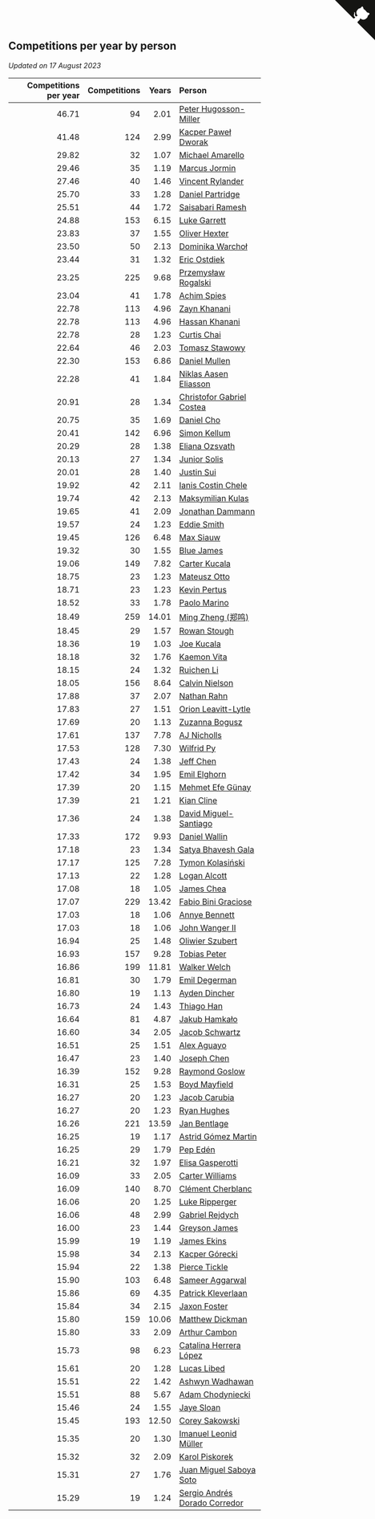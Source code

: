 ## Competitions per year by person

*Updated on 17 August 2023*

| Competitions per year | Competitions | Years | Person |
| ---: | ---: | ---: | :--- |
| 46.71 | 94 | 2.01 | [Peter Hugosson-Miller](https://www.worldcubeassociation.org/persons/2021HUGO01) |
| 41.48 | 124 | 2.99 | [Kacper Paweł Dworak](https://www.worldcubeassociation.org/persons/2020DWOR01) |
| 29.82 | 32 | 1.07 | [Michael Amarello](https://www.worldcubeassociation.org/persons/2022AMAR09) |
| 29.46 | 35 | 1.19 | [Marcus Jormin](https://www.worldcubeassociation.org/persons/2022JORM01) |
| 27.46 | 40 | 1.46 | [Vincent Rylander](https://www.worldcubeassociation.org/persons/2022RYLA01) |
| 25.70 | 33 | 1.28 | [Daniel Partridge](https://www.worldcubeassociation.org/persons/2022PART02) |
| 25.51 | 44 | 1.72 | [Saisabari Ramesh](https://www.worldcubeassociation.org/persons/2021RAME01) |
| 24.88 | 153 | 6.15 | [Luke Garrett](https://www.worldcubeassociation.org/persons/2017GARR05) |
| 23.83 | 37 | 1.55 | [Oliver Hexter](https://www.worldcubeassociation.org/persons/2022HEXT01) |
| 23.50 | 50 | 2.13 | [Dominika Warchoł](https://www.worldcubeassociation.org/persons/2021WARC01) |
| 23.44 | 31 | 1.32 | [Eric Ostdiek](https://www.worldcubeassociation.org/persons/2022OSTD01) |
| 23.25 | 225 | 9.68 | [Przemysław Rogalski](https://www.worldcubeassociation.org/persons/2013ROGA02) |
| 23.04 | 41 | 1.78 | [Achim Spies](https://www.worldcubeassociation.org/persons/2021SPIE01) |
| 22.78 | 113 | 4.96 | [Zayn Khanani](https://www.worldcubeassociation.org/persons/2018KHAN28) |
| 22.78 | 113 | 4.96 | [Hassan Khanani](https://www.worldcubeassociation.org/persons/2018KHAN26) |
| 22.78 | 28 | 1.23 | [Curtis Chai](https://www.worldcubeassociation.org/persons/2022CHAI02) |
| 22.64 | 46 | 2.03 | [Tomasz Stawowy](https://www.worldcubeassociation.org/persons/2021STAW01) |
| 22.30 | 153 | 6.86 | [Daniel Mullen](https://www.worldcubeassociation.org/persons/2016MULL04) |
| 22.28 | 41 | 1.84 | [Niklas Aasen Eliasson](https://www.worldcubeassociation.org/persons/2021ELIA01) |
| 20.91 | 28 | 1.34 | [Christofor Gabriel Costea](https://www.worldcubeassociation.org/persons/2022COST03) |
| 20.75 | 35 | 1.69 | [Daniel Cho](https://www.worldcubeassociation.org/persons/2021CHOD01) |
| 20.41 | 142 | 6.96 | [Simon Kellum](https://www.worldcubeassociation.org/persons/2016KELL12) |
| 20.29 | 28 | 1.38 | [Eliana Ozsvath](https://www.worldcubeassociation.org/persons/2022OZSV01) |
| 20.13 | 27 | 1.34 | [Junior Solis](https://www.worldcubeassociation.org/persons/2022SOLI03) |
| 20.01 | 28 | 1.40 | [Justin Sui](https://www.worldcubeassociation.org/persons/2022SUIJ01) |
| 19.92 | 42 | 2.11 | [Ianis Costin Chele](https://www.worldcubeassociation.org/persons/2021CHEL01) |
| 19.74 | 42 | 2.13 | [Maksymilian Kulas](https://www.worldcubeassociation.org/persons/2021KULA02) |
| 19.65 | 41 | 2.09 | [Jonathan Dammann](https://www.worldcubeassociation.org/persons/2021DAMM01) |
| 19.57 | 24 | 1.23 | [Eddie Smith](https://www.worldcubeassociation.org/persons/2022SMIT20) |
| 19.45 | 126 | 6.48 | [Max Siauw](https://www.worldcubeassociation.org/persons/2017SIAU02) |
| 19.32 | 30 | 1.55 | [Blue James](https://www.worldcubeassociation.org/persons/2022JAME01) |
| 19.06 | 149 | 7.82 | [Carter Kucala](https://www.worldcubeassociation.org/persons/2015KUCA01) |
| 18.75 | 23 | 1.23 | [Mateusz Otto](https://www.worldcubeassociation.org/persons/2022OTTO01) |
| 18.71 | 23 | 1.23 | [Kevin Pertus](https://www.worldcubeassociation.org/persons/2022PERT01) |
| 18.52 | 33 | 1.78 | [Paolo Marino](https://www.worldcubeassociation.org/persons/2021MARI04) |
| 18.49 | 259 | 14.01 | [Ming Zheng (郑鸣)](https://www.worldcubeassociation.org/persons/2009ZHEN11) |
| 18.45 | 29 | 1.57 | [Rowan Stough](https://www.worldcubeassociation.org/persons/2022STOU01) |
| 18.36 | 19 | 1.03 | [Joe Kucala](https://www.worldcubeassociation.org/persons/2022KUCA01) |
| 18.18 | 32 | 1.76 | [Kaemon Vita](https://www.worldcubeassociation.org/persons/2021VITA01) |
| 18.15 | 24 | 1.32 | [Ruichen Li](https://www.worldcubeassociation.org/persons/2022LIRU02) |
| 18.05 | 156 | 8.64 | [Calvin Nielson](https://www.worldcubeassociation.org/persons/2014NIEL03) |
| 17.88 | 37 | 2.07 | [Nathan Rahn](https://www.worldcubeassociation.org/persons/2021RAHN01) |
| 17.83 | 27 | 1.51 | [Orion Leavitt-Lytle](https://www.worldcubeassociation.org/persons/2022LEAV01) |
| 17.69 | 20 | 1.13 | [Zuzanna Bogusz](https://www.worldcubeassociation.org/persons/2022BOGU01) |
| 17.61 | 137 | 7.78 | [AJ Nicholls](https://www.worldcubeassociation.org/persons/2015NICH04) |
| 17.53 | 128 | 7.30 | [Wilfrid Py](https://www.worldcubeassociation.org/persons/2016PYWI01) |
| 17.43 | 24 | 1.38 | [Jeff Chen](https://www.worldcubeassociation.org/persons/2022CHEN19) |
| 17.42 | 34 | 1.95 | [Emil Elghorn](https://www.worldcubeassociation.org/persons/2021ELGH01) |
| 17.39 | 20 | 1.15 | [Mehmet Efe Günay](https://www.worldcubeassociation.org/persons/2022GUNA05) |
| 17.39 | 21 | 1.21 | [Kian Cline](https://www.worldcubeassociation.org/persons/2022CLIN01) |
| 17.36 | 24 | 1.38 | [David Miguel-Santiago](https://www.worldcubeassociation.org/persons/2022MIGU02) |
| 17.33 | 172 | 9.93 | [Daniel Wallin](https://www.worldcubeassociation.org/persons/2013WALL03) |
| 17.18 | 23 | 1.34 | [Satya Bhavesh Gala](https://www.worldcubeassociation.org/persons/2022GALA03) |
| 17.17 | 125 | 7.28 | [Tymon Kolasiński](https://www.worldcubeassociation.org/persons/2016KOLA02) |
| 17.13 | 22 | 1.28 | [Logan Alcott](https://www.worldcubeassociation.org/persons/2022ALCO02) |
| 17.08 | 18 | 1.05 | [James Chea](https://www.worldcubeassociation.org/persons/2022CHEA05) |
| 17.07 | 229 | 13.42 | [Fabio Bini Graciose](https://www.worldcubeassociation.org/persons/2010GRAC02) |
| 17.03 | 18 | 1.06 | [Annye Bennett](https://www.worldcubeassociation.org/persons/2022BENN11) |
| 17.03 | 18 | 1.06 | [John Wanger II](https://www.worldcubeassociation.org/persons/2022WANG39) |
| 16.94 | 25 | 1.48 | [Oliwier Szubert](https://www.worldcubeassociation.org/persons/2022SZUB01) |
| 16.93 | 157 | 9.28 | [Tobias Peter](https://www.worldcubeassociation.org/persons/2014PETE03) |
| 16.86 | 199 | 11.81 | [Walker Welch](https://www.worldcubeassociation.org/persons/2011WELC01) |
| 16.81 | 30 | 1.79 | [Emil Degerman](https://www.worldcubeassociation.org/persons/2021DEGE01) |
| 16.80 | 19 | 1.13 | [Ayden Dincher](https://www.worldcubeassociation.org/persons/2022DINC01) |
| 16.73 | 24 | 1.43 | [Thiago Han](https://www.worldcubeassociation.org/persons/2022HANT01) |
| 16.64 | 81 | 4.87 | [Jakub Hamkało](https://www.worldcubeassociation.org/persons/2018HAMK01) |
| 16.60 | 34 | 2.05 | [Jacob Schwartz](https://www.worldcubeassociation.org/persons/2021SCHW01) |
| 16.51 | 25 | 1.51 | [Alex Aguayo](https://www.worldcubeassociation.org/persons/2022AGUA01) |
| 16.47 | 23 | 1.40 | [Joseph Chen](https://www.worldcubeassociation.org/persons/2022CHEN16) |
| 16.39 | 152 | 9.28 | [Raymond Goslow](https://www.worldcubeassociation.org/persons/2014GOSL01) |
| 16.31 | 25 | 1.53 | [Boyd Mayfield](https://www.worldcubeassociation.org/persons/2022MAYF01) |
| 16.27 | 20 | 1.23 | [Jacob Carubia](https://www.worldcubeassociation.org/persons/2022CARU02) |
| 16.27 | 20 | 1.23 | [Ryan Hughes](https://www.worldcubeassociation.org/persons/2022HUGH04) |
| 16.26 | 221 | 13.59 | [Jan Bentlage](https://www.worldcubeassociation.org/persons/2010BENT01) |
| 16.25 | 19 | 1.17 | [Astrid Gómez Martin](https://www.worldcubeassociation.org/persons/2022MART26) |
| 16.25 | 29 | 1.79 | [Pep Edén](https://www.worldcubeassociation.org/persons/2021EDEN01) |
| 16.21 | 32 | 1.97 | [Elisa Gasperotti](https://www.worldcubeassociation.org/persons/2021GASP01) |
| 16.09 | 33 | 2.05 | [Carter Williams](https://www.worldcubeassociation.org/persons/2021WILL06) |
| 16.09 | 140 | 8.70 | [Clément Cherblanc](https://www.worldcubeassociation.org/persons/2014CHER05) |
| 16.06 | 20 | 1.25 | [Luke Ripperger](https://www.worldcubeassociation.org/persons/2022RIPP01) |
| 16.06 | 48 | 2.99 | [Gabriel Rejdych](https://www.worldcubeassociation.org/persons/2020REJD01) |
| 16.00 | 23 | 1.44 | [Greyson James](https://www.worldcubeassociation.org/persons/2022JAME02) |
| 15.99 | 19 | 1.19 | [James Ekins](https://www.worldcubeassociation.org/persons/2022EKIN01) |
| 15.98 | 34 | 2.13 | [Kacper Górecki](https://www.worldcubeassociation.org/persons/2021GORE01) |
| 15.94 | 22 | 1.38 | [Pierce Tickle](https://www.worldcubeassociation.org/persons/2022TICK01) |
| 15.90 | 103 | 6.48 | [Sameer Aggarwal](https://www.worldcubeassociation.org/persons/2017AGGA01) |
| 15.86 | 69 | 4.35 | [Patrick Kleverlaan](https://www.worldcubeassociation.org/persons/2019KLEV01) |
| 15.84 | 34 | 2.15 | [Jaxon Foster](https://www.worldcubeassociation.org/persons/2021FOST01) |
| 15.80 | 159 | 10.06 | [Matthew Dickman](https://www.worldcubeassociation.org/persons/2013DICK01) |
| 15.80 | 33 | 2.09 | [Arthur Cambon](https://www.worldcubeassociation.org/persons/2021CAMB01) |
| 15.73 | 98 | 6.23 | [Catalina Herrera López](https://www.worldcubeassociation.org/persons/2017LOPE31) |
| 15.61 | 20 | 1.28 | [Lucas Libed](https://www.worldcubeassociation.org/persons/2022LIBE02) |
| 15.51 | 22 | 1.42 | [Ashwyn Wadhawan](https://www.worldcubeassociation.org/persons/2022WADH02) |
| 15.51 | 88 | 5.67 | [Adam Chodyniecki](https://www.worldcubeassociation.org/persons/2017CHOD02) |
| 15.46 | 24 | 1.55 | [Jaye Sloan](https://www.worldcubeassociation.org/persons/2022SLOA01) |
| 15.45 | 193 | 12.50 | [Corey Sakowski](https://www.worldcubeassociation.org/persons/2011SAKO01) |
| 15.35 | 20 | 1.30 | [Imanuel Leonid Müller](https://www.worldcubeassociation.org/persons/2022MULL02) |
| 15.32 | 32 | 2.09 | [Karol Piskorek](https://www.worldcubeassociation.org/persons/2021PISK01) |
| 15.31 | 27 | 1.76 | [Juan Miguel Saboya Soto](https://www.worldcubeassociation.org/persons/2021SOTO01) |
| 15.29 | 19 | 1.24 | [Sergio Andrés Dorado Corredor](https://www.worldcubeassociation.org/persons/2022CORR05) |


<a href="https://github.com/jonatanklosko/wca_statistics" class="github-corner" aria-label="View source on Github"><svg width="80" height="80" viewBox="0 0 250 250" style="fill:#151513; color:#fff; position: absolute; top: 0; border: 0; right: 0;" aria-hidden="true"><path d="M0,0 L115,115 L130,115 L142,142 L250,250 L250,0 Z"></path><path d="M128.3,109.0 C113.8,99.7 119.0,89.6 119.0,89.6 C122.0,82.7 120.5,78.6 120.5,78.6 C119.2,72.0 123.4,76.3 123.4,76.3 C127.3,80.9 125.5,87.3 125.5,87.3 C122.9,97.6 130.6,101.9 134.4,103.2" fill="currentColor" style="transform-origin: 130px 106px;" class="octo-arm"></path><path d="M115.0,115.0 C114.9,115.1 118.7,116.5 119.8,115.4 L133.7,101.6 C136.9,99.2 139.9,98.4 142.2,98.6 C133.8,88.0 127.5,74.4 143.8,58.0 C148.5,53.4 154.0,51.2 159.7,51.0 C160.3,49.4 163.2,43.6 171.4,40.1 C171.4,40.1 176.1,42.5 178.8,56.2 C183.1,58.6 187.2,61.8 190.9,65.4 C194.5,69.0 197.7,73.2 200.1,77.6 C213.8,80.2 216.3,84.9 216.3,84.9 C212.7,93.1 206.9,96.0 205.4,96.6 C205.1,102.4 203.0,107.8 198.3,112.5 C181.9,128.9 168.3,122.5 157.7,114.1 C157.9,116.9 156.7,120.9 152.7,124.9 L141.0,136.5 C139.8,137.7 141.6,141.9 141.8,141.8 Z" fill="currentColor" class="octo-body"></path></svg></a><style>.github-corner:hover .octo-arm{animation:octocat-wave 560ms ease-in-out}@keyframes octocat-wave{0%,100%{transform:rotate(0)}20%,60%{transform:rotate(-25deg)}40%,80%{transform:rotate(10deg)}}@media (max-width:500px){.github-corner:hover .octo-arm{animation:none}.github-corner .octo-arm{animation:octocat-wave 560ms ease-in-out}}</style>
